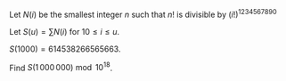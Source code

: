 Let $N(i)$ be the smallest integer $n$ such that $n!$ is divisible by $(i!)^{1234567890}$

Let $S(u)=\sum N(i)$ for $10 \le i \le u$.


$S(1000)=614538266565663$.


Find $S(1\,000\,000) \bmod 10^{18}$.